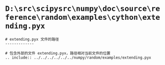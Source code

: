# `D:\src\scipysrc\numpy\doc\source\reference\random\examples\cython\extending.pyx`

```
# extending.pyx 文件的路径
-------------

# 包含外部的文件 extending.pyx，路径相对当前文件的位置
.. include:: ../../../../../../numpy/random/examples/extending.pyx
```